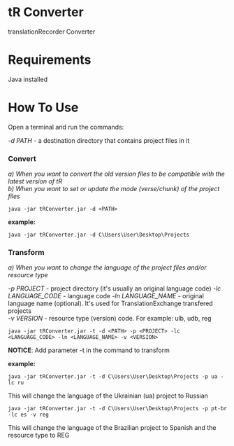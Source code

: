 # tR Converter
translationRecorder Converter

# Requirements
Java installed

# How To Use
Open a terminal and run the commands:

*-d PATH* - a destination directory that contains project files in it

### Convert
*a) When you want to convert the old version files to be compatible with the latest version of tR*  
*b) When you want to set or update the mode (verse/chunk) of the project files*

    java -jar tRConverter.jar -d <PATH>

**example:**

    java -jar tRConverter.jar -d C\Users\User\Desktop\Projects

### Transform
*a) When you want to change the language of the project files and/or resource type*

*-p PROJECT* - project directory (it's usually an original language code)
*-lc LANGUAGE_CODE* - language code
*-ln LANGUAGE_NAME* - original language name (optional). It's used for TranslationExchange transfered projects  
*-v VERSION* - resource type (version) code. For example: ulb, udb, reg  

    java -jar tRConverter.jar -t -d <PATH> -p <PROJECT> -lc <LANGUAGE_CODE> -ln <LANGUAGE_NAME> -v <VERSION>

**NOTICE**: Add parameter -t in the command to transform

**example:**

    java -jar tRConverter.jar -t -d C\Users\User\Desktop\Projects -p ua -lc ru
This will change the language of the Ukrainian (ua) project to Russian

    java -jar tRConverter.jar -t -d C\Users\User\Desktop\Projects -p pt-br -lc es -v reg

This will change the language of the Brazilian project to Spanish and the resource type to REG

